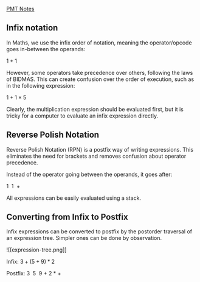 [PMT Notes](https://www.physicsandmathstutor.com/pdf-pages/?pdf=https%3A%2F%2Fpmt.physicsandmathstutor.com%2Fdownload%2FComputer-Science%2FA-level%2FNotes%2FAQA%2F03-Fundamentals-of-Algorithms%2FAdvanced%2F3.3.%20Reverse%20Polish%20-%20Advanced.pdf)

## Infix notation

In Maths, we use the infix order of notation, meaning the operator/opcode goes in-between the operands:

$1 + 1$

However, some operators take precedence over others, following the laws of BIDMAS. This can create confusion over the order of execution, such as in the following expression:

$1 + 1 \times 5$

Clearly, the multiplication expression should be evaluated first, but it is tricky for a computer to evaluate an infix expression directly.

## Reverse Polish Notation

Reverse Polish Notation (RPN) is a postfix way of writing expressions. This eliminates the need for brackets and removes confusion about operator precedence.

Instead of the operator going between the operands, it goes after:

$1 \enspace 1 \enspace +$

All expressions can be easily evaluated using a stack.

## Converting from Infix to Postfix

Infix expressions can be converted to postfix by the postorder traversal of an expression tree. Simpler ones can be done by observation.

![[expression-tree.png]]

Infix:
$3 + (5 + 9) * 2$

Postfix:
$3 \enspace 5 \enspace 9 \: + \: 2 \: * \: +$

